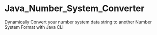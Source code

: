 # Java_Number_System_Converter
Dynamically Convert your number system data string to another Number System Format with Java CLI
